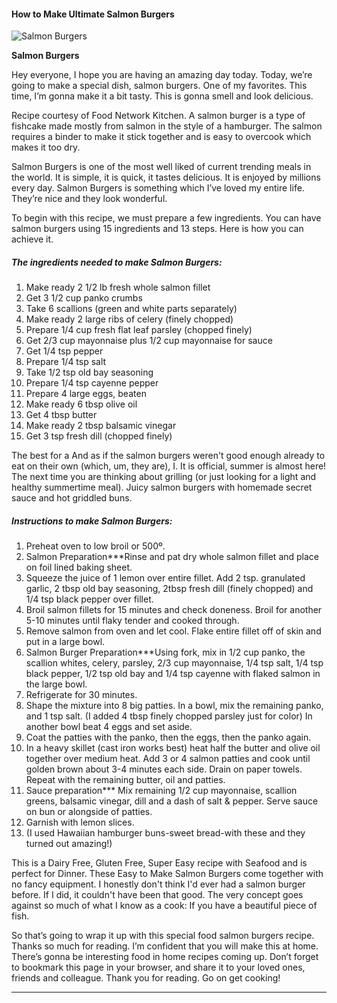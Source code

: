             

#### How to Make Ultimate Salmon Burgers

![Salmon Burgers](https://img-global.cpcdn.com/recipes/5931988309508096/751x532cq70/salmon-burgers-recipe-main-photo.jpg)

**Salmon Burgers**

Hey everyone, I hope you are having an amazing day today. Today, we’re going to make a special dish, salmon burgers. One of my favorites. This time, I’m gonna make it a bit tasty. This is gonna smell and look delicious.

Recipe courtesy of Food Network Kitchen. A salmon burger is a type of fishcake made mostly from salmon in the style of a hamburger. The salmon requires a binder to make it stick together and is easy to overcook which makes it too dry.

Salmon Burgers is one of the most well liked of current trending meals in the world. It is simple, it is quick, it tastes delicious. It is enjoyed by millions every day. Salmon Burgers is something which I’ve loved my entire life. They’re nice and they look wonderful.

To begin with this recipe, we must prepare a few ingredients. You can have salmon burgers using 15 ingredients and 13 steps. Here is how you can achieve it.

##### The ingredients needed to make Salmon Burgers:

1.  Make ready 2 1/2 lb fresh whole salmon fillet
2.  Get 3 1/2 cup panko crumbs
3.  Take 6 scallions (green and white parts separately)
4.  Make ready 2 large ribs of celery (finely chopped)
5.  Prepare 1/4 cup fresh flat leaf parsley (chopped finely)
6.  Get 2/3 cup mayonnaise plus 1/2 cup mayonnaise for sauce
7.  Get 1/4 tsp pepper
8.  Prepare 1/4 tsp salt
9.  Take 1/2 tsp old bay seasoning
10.  Prepare 1/4 tsp cayenne pepper
11.  Prepare 4 large eggs, beaten
12.  Make ready 6 tbsp olive oil
13.  Get 4 tbsp butter
14.  Make ready 2 tbsp balsamic vinegar
15.  Get 3 tsp fresh dill (chopped finely)

The best for a And as if the salmon burgers weren't good enough already to eat on their own (which, um, they are), I. It is official, summer is almost here! The next time you are thinking about grilling (or just looking for a light and healthy summertime meal). Juicy salmon burgers with homemade secret sauce and hot griddled buns.

##### Instructions to make Salmon Burgers:

1.  Preheat oven to low broil or 500º.
2.  Salmon Preparation\*\*\*Rinse and pat dry whole salmon fillet and place on foil lined baking sheet.
3.  Squeeze the juice of 1 lemon over entire fillet. Add 2 tsp. granulated garlic, 2 tbsp old bay seasoning, 2tbsp fresh dill (finely chopped) and 1/4 tsp black pepper over fillet.
4.  Broil salmon fillets for 15 minutes and check doneness. Broil for another 5-10 minutes until flaky tender and cooked through.
5.  Remove salmon from oven and let cool. Flake entire fillet off of skin and put in a large bowl.
6.  Salmon Burger Preparation\*\*\*Using fork, mix in 1/2 cup panko, the scallion whites, celery, parsley, 2/3 cup mayonnaise, 1/4 tsp salt, 1/4 tsp black pepper, 1/2 tsp old bay and 1/4 tsp cayenne with flaked salmon in the large bowl.
7.  Refrigerate for 30 minutes.
8.  Shape the mixture into 8 big patties. In a bowl, mix the remaining panko, and 1 tsp salt. (I added 4 tbsp finely chopped parsley just for color) In another bowl beat 4 eggs and set aside.
9.  Coat the patties with the panko, then the eggs, then the panko again.
10.  In a heavy skillet (cast iron works best) heat half the butter and olive oil together over medium heat. Add 3 or 4 salmon patties and cook until golden brown about 3-4 minutes each side. Drain on paper towels. Repeat with the remaining butter, oil and patties.
11.  Sauce preparation\*\*\* Mix remaining 1/2 cup mayonnaise, scallion greens, balsamic vinegar, dill and a dash of salt & pepper. Serve sauce on bun or alongside of patties.
12.  Garnish with lemon slices.
13.  (I used Hawaiian hamburger buns-sweet bread-with these and they turned out amazing!)

This is a Dairy Free, Gluten Free, Super Easy recipe with Seafood and is perfect for Dinner. These Easy to Make Salmon Burgers come together with no fancy equipment. I honestly don't think I'd ever had a salmon burger before. If I did, it couldn't have been that good. The very concept goes against so much of what I know as a cook: If you have a beautiful piece of fish.

So that’s going to wrap it up with this special food salmon burgers recipe. Thanks so much for reading. I’m confident that you will make this at home. There’s gonna be interesting food in home recipes coming up. Don’t forget to bookmark this page in your browser, and share it to your loved ones, friends and colleague. Thank you for reading. Go on get cooking!

* * *